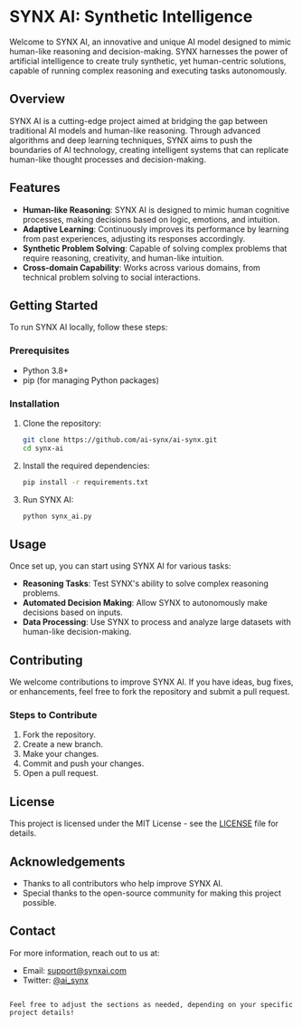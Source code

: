 # SYNX AI: Synthetic Intelligence

Welcome to SYNX AI, an innovative and unique AI model designed to mimic human-like reasoning and decision-making. SYNX harnesses the power of artificial intelligence to create truly synthetic, yet human-centric solutions, capable of running complex reasoning and executing tasks autonomously.

## Overview

SYNX AI is a cutting-edge project aimed at bridging the gap between traditional AI models and human-like reasoning. Through advanced algorithms and deep learning techniques, SYNX aims to push the boundaries of AI technology, creating intelligent systems that can replicate human-like thought processes and decision-making.

## Features

- **Human-like Reasoning**: SYNX AI is designed to mimic human cognitive processes, making decisions based on logic, emotions, and intuition.
- **Adaptive Learning**: Continuously improves its performance by learning from past experiences, adjusting its responses accordingly.
- **Synthetic Problem Solving**: Capable of solving complex problems that require reasoning, creativity, and human-like intuition.
- **Cross-domain Capability**: Works across various domains, from technical problem solving to social interactions.

## Getting Started

To run SYNX AI locally, follow these steps:

### Prerequisites

- Python 3.8+
- pip (for managing Python packages)

### Installation

1. Clone the repository:

   ```bash
   git clone https://github.com/ai-synx/ai-synx.git
   cd synx-ai
   ```

2. Install the required dependencies:

   ```bash
   pip install -r requirements.txt
   ```

3. Run SYNX AI:

   ```bash
   python synx_ai.py
   ```

## Usage

Once set up, you can start using SYNX AI for various tasks:

- **Reasoning Tasks**: Test SYNX's ability to solve complex reasoning problems.
- **Automated Decision Making**: Allow SYNX to autonomously make decisions based on inputs.
- **Data Processing**: Use SYNX to process and analyze large datasets with human-like decision-making.

## Contributing

We welcome contributions to improve SYNX AI. If you have ideas, bug fixes, or enhancements, feel free to fork the repository and submit a pull request.

### Steps to Contribute

1. Fork the repository.
2. Create a new branch.
3. Make your changes.
4. Commit and push your changes.
5. Open a pull request.

## License

This project is licensed under the MIT License - see the [LICENSE](LICENSE) file for details.

## Acknowledgements

- Thanks to all contributors who help improve SYNX AI.
- Special thanks to the open-source community for making this project possible.

## Contact

For more information, reach out to us at:

- Email: support@synxai.com
- Twitter: [@ai_synx](https://twitter.com/ai_synx)

```

Feel free to adjust the sections as needed, depending on your specific project details!
